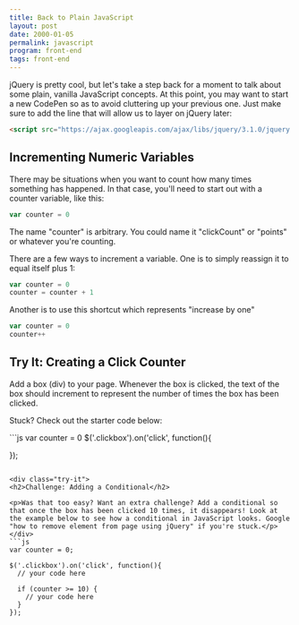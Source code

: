 ```yaml
---
title: Back to Plain JavaScript
layout: post
date: 2000-01-05
permalink: javascript
program: front-end
tags: front-end
---
```


jQuery is pretty cool, but let's take a step back for a moment to talk about some plain, vanilla JavaScript concepts. At this point, you may want to start a new CodePen so as to avoid cluttering up your previous one. Just make sure to add the line that will allow us to layer on jQuery later:

```html
<script src="https://ajax.googleapis.com/ajax/libs/jquery/3.1.0/jquery.min.js"></script>
```

## Incrementing Numeric Variables

There may be situations when you want to count how many times something has happened. In that case, you'll need to start out with a counter variable, like this:

```js
var counter = 0
```

The name "counter" is arbitrary. You could name it "clickCount" or "points" or whatever you're counting.

There are a few ways to increment a variable. One is to simply reassign it to equal itself plus 1:

```js
var counter = 0
counter = counter + 1
```

Another is to use this shortcut which represents "increase by one"

```js
var counter = 0
counter++
```

<div class="try-it">
<h2>Try It: Creating a Click Counter</h2>

<p>Add a box (div) to your page. Whenever the box is clicked, the text of the box should increment to represent the number of times the box has been clicked.</p>

Stuck? Check out the starter code below:
</div>
```js
var counter = 0
$('.clickbox').on('click', function(){

});
```

<div class="try-it">
<h2>Challenge: Adding a Conditional</h2>

<p>Was that too easy? Want an extra challenge? Add a conditional so that once the box has been clicked 10 times, it disappears! Look at the example below to see how a conditional in JavaScript looks. Google "how to remove element from page using jQuery" if you're stuck.</p>
</div>
```js
var counter = 0;

$('.clickbox').on('click', function(){
  // your code here

  if (counter >= 10) {
    // your code here
  }
});
```
